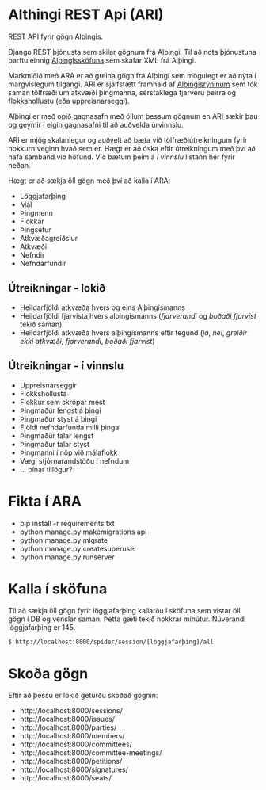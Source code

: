 # Althingi REST Api (ARI)
REST API fyrir gögn Alþingis.

Django REST þjónusta sem skilar gögnum frá Alþingi. Til að nota þjónustuna þarftu einnig <a href="https://github.com/busla/althingi-scraper">Alþingissköfuna</a> sem skafar XML frá Alþingi.


Markmiðið með ARA er að greina gögn frá Alþingi sem mögulegt er að nýta í margvíslegum tilgangi. ARI er sjálfstætt framhald af <a href="https://github.com/BjarniRunar/rynir">Alþingisrýninum</a> sem tók saman tölfræði um atkvæði þingmanna, sérstaklega fjarveru þeirra og flokkshollustu (eða uppreisnarseggi).

Alþingi er með opið gagnasafn með öllum þessum gögnum en ARI sækir þau og geymir í eigin gagnasafni til að auðvelda úrvinnslu.

ARI er mjög skalanlegur og auðvelt að bæta við tölfræðiútreikningum fyrir nokkurn veginn hvað sem er. Hægt er að óska eftir útreikningum með því að hafa samband við höfund. Við bætum þeim á *í vinnslu* listann hér fyrir neðan.

Hægt er að sækja öll gögn með því að kalla í ARA:

* Löggjafarþing
* Mál
* Þingmenn
* Flokkar
* Þingsetur
* Atkvæðagreiðslur
* Atkvæði
* Nefndir
* Nefndarfundir 


## Útreikningar - lokið
* Heildarfjöldi atkvæða hvers og eins Alþingismanns
* Heildarfjöldi fjarvista hvers alþingismanns (*fjarverandi* og *boðaði fjarvist* tekið saman)
* Heildarfjöldi atkvæða hvers alþingismanns eftir tegund (*já*, *nei*, *greiðir ekki atkvæði*, *fjarverandi*, *boðaði fjarvist*)

## Útreikningar - í vinnslu
* Uppreisnarseggir
* Flokkshollusta
* Flokkur sem skrópar mest
* Þingmaður lengst á þingi
* Þingmaður styst á þingi
* Fjöldi nefndarfunda milli þinga
* Þingmaður talar lengst
* Þingmaður talar styst
* Þingmanni í nöp við málaflokk
* Vægi stjórnarandstöðu í nefndum
* ... þínar tillögur?

# Fikta í ARA
* pip install -r requirements.txt
* python manage.py makemigrations api
* python manage.py migrate
* python manage.py createsuperuser
* python manage.py runserver

# Kalla í sköfuna
Til að sækja öll gögn fyrir löggjafarþing kallarðu í sköfuna sem vistar öll gögn í DB og venslar saman. Þetta gæti tekið nokkrar mínútur. Núverandi löggjafarþing er 145.

```
$ http://localhost:8000/spider/session/[löggjafarþing]/all
```

# Skoða gögn
Eftir að þessu er lokið geturðu skoðað gögnin:

* http://localhost:8000/sessions/
* http://localhost:8000/issues/
* http://localhost:8000/parties/
* http://localhost:8000/members/
* http://localhost:8000/committees/
* http://localhost:8000/committee-meetings/
* http://localhost:8000/petitions/
* http://localhost:8000/signatures/
* http://localhost:8000/seats/

